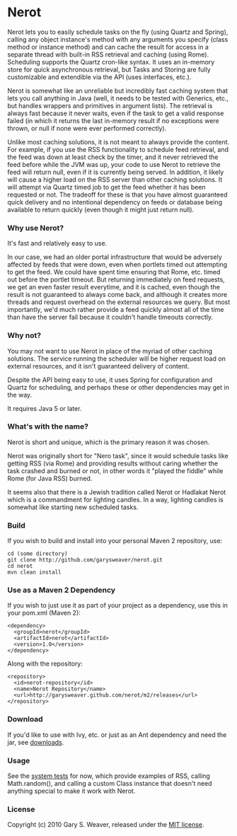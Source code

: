 Nerot
=====

Nerot lets you to easily schedule tasks on the fly (using Quartz and Spring), calling any object instance's method with any arguments you specify (class method or instance method) and can cache the result for access in a separate thread with built-in RSS retrieval and caching (using Rome). Scheduling supports the Quartz cron-like syntax. It uses an in-memory store for quick asynchronous retrieval, but Tasks and Storing are fully customizable and extendible via the API (uses interfaces, etc.).

Nerot is somewhat like an unreliable but incredibly fast caching system that lets you call anything in Java (well, it needs to be tested with Generics, etc., but handles wrappers and primitives in argument lists). The retrieval is always fast because it never waits, even if the task to get a valid response failed (in which it returns the last in-memory result if no exceptions were thrown, or null if none were ever performed correctly).

Unlike most caching solutions, it is not meant to always provide the content. For example, if you use the RSS functionality to schedule feed retrieval, and the feed was down at least check by the timer, and it never retrieved the feed before while the JVM was up, your code to use Nerot to retrieve the feed will return null, even if it is currently being served. In addition, it likely will cause a higher load on the RSS server than other caching solutions. It will attempt via Quartz timed job to get the feed whether it has been requested or not. The tradeoff for these is that you have almost guaranteed quick delivery and no intentional dependency on feeds or database being available to return quickly (even though it might just return null).

### Why use Nerot?

It's fast and relatively easy to use.

In our case, we had an older portal infrastructure that would be adversely affected by feeds that were down, even when portlets timed out attempting to get the feed. We could have spent time ensuring that Rome, etc. timed out before the portlet timeout. But returning immediately on feed requests, we get an even faster result everytime, and it is cached, even though the result is not guaranteed to always come back, and although it creates more threads and request overhead on the external resources we query. But most importantly, we'd much rather provide a feed quickly almost all of the time than have the server fail because it couldn't handle timeouts correctly.

### Why not?

You may not want to use Nerot in place of the myriad of other caching solutions. The service running the scheduler will be higher request load on external resources, and it isn't guaranteed delivery of content.

Despite the API being easy to use, it uses Spring for configuration and Quartz for scheduling, and perhaps these or other dependencies may get in the way.

It requires Java 5 or later.

### What's with the name?

Nerot is short and unique, which is the primary reason it was chosen.

Nerot was originally short for "Nero task", since it would schedule tasks like getting RSS (via Rome) and providing results without caring whether the task crashed and burned or not, in other words it "played the fiddle" while Rome (for Java RSS) burned.

It seems also that there is a Jewish tradition called Nerot or Hadlakat Nerot which is a commandment for lighting candles. In a way, lighting candles is somewhat like starting new scheduled tasks.

### Build

If you wish to build and install into your personal Maven 2 repository, use:

    cd (some directory)
    git clone http://github.com/garysweaver/nerot.git
    cd nerot
    mvn clean install

### Use as a Maven 2 Dependency

If you wish to just use it as part of your project as a dependency, use this in your pom.xml (Maven 2):

    <dependency>
      <groupId>nerot</groupId>
      <artifactId>nerot</artifactId>
      <version>1.0</version>
    </dependency>
   
Along with the repository:

    <repository>
      <id>nerot-repository</id>
      <name>Nerot Repository</name>
      <url>http://garysweaver.github.com/nerot/m2/releases</url>
    </repository>

### Download

If you'd like to use with Ivy, etc. or just as an Ant dependency and need the jar, see [downloads][rel].

### Usage

See the [system tests][test] for now, which provide examples of RSS, calling Math.random(), and calling a custom Class instance that doesn't need anything special to make it work with Nerot.

### License

Copyright (c) 2010 Gary S. Weaver, released under the [MIT license][lic].

[lic]: http://github.com/garysweaver/nerot/blob/master/LICENSE
[rel]: http://garysweaver.github.com/nerot/releases
[config]: http://github.com/garysweaver/nerot/blob/master/src/main/resources/nerot.xml
[test]: http://github.com/garysweaver/nerot/blob/master/src/test/java/nerot/SystemTest.java
